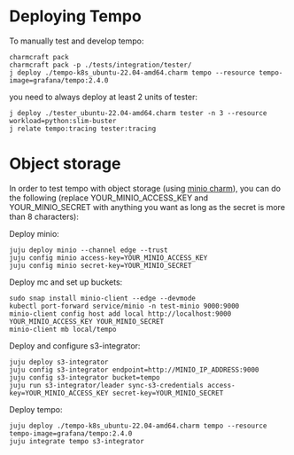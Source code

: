 # Deploying Tempo

To manually test and develop tempo:

    charmcraft pack 
    charmcraft pack -p ./tests/integration/tester/ 
    j deploy ./tempo-k8s_ubuntu-22.04-amd64.charm tempo --resource tempo-image=grafana/tempo:2.4.0

you need to always deploy at least 2 units of tester:

    j deploy ./tester_ubuntu-22.04-amd64.charm tester -n 3 --resource workload=python:slim-buster
    j relate tempo:tracing tester:tracing

# Object storage

In order to test tempo with object storage (using [minio charm](https://github.com/canonical/minio-operator)), 
you can do the following (replace YOUR_MINIO_ACCESS_KEY and YOUR_MINIO_SECRET with anything you want as long as the
secret is more than 8 characters):

Deploy minio:
```
juju deploy minio --channel edge --trust
juju config minio access-key=YOUR_MINIO_ACCESS_KEY
juju config minio secret-key=YOUR_MINIO_SECRET
```

Deploy mc and set up buckets:
```
sudo snap install minio-client --edge --devmode
kubectl port-forward service/minio -n test-minio 9000:9000
minio-client config host add local http://localhost:9000 YOUR_MINIO_ACCESS_KEY YOUR_MINIO_SECRET
minio-client mb local/tempo
```

Deploy and configure s3-integrator:
```
juju deploy s3-integrator
juju config s3-integrator endpoint=http://MINIO_IP_ADDRESS:9000
juju config s3-integrator bucket=tempo
juju run s3-integrator/leader sync-s3-credentials access-key=YOUR_MINIO_ACCESS_KEY secret-key=YOUR_MINIO_SECRET
```

Deploy tempo:
```
juju deploy ./tempo-k8s_ubuntu-22.04-amd64.charm tempo --resource tempo-image=grafana/tempo:2.4.0
juju integrate tempo s3-integrator
```
